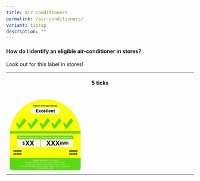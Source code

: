 ```yaml
---
title: Air Conditioners
permalink: /air-conditioners/
variant: tiptap
description: ""
---
```

<h4><strong>How do I identify an eligible air-conditioner in stores?</strong>&nbsp;</h4>
<p>Look out for this label in stores!</p>
<table style="minWidth: 25px">
<colgroup>
<col>
</colgroup>
<tbody>
<tr>
<th rowspan="1" colspan="1">
<p>5 ticks</p>
</th>
</tr>
<tr>
<td rowspan="1" colspan="1">
<p></p>
<div class="isomer-image-wrapper">
<img style="width: 40%;" height="auto" width="100%" alt="" src="/images/Labels/mels.jpg">
</div>
</td>
</tr>
</tbody>
</table>
<p></p>